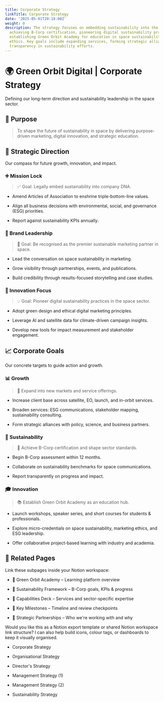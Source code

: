 ```yaml
---
title: Corporate Strategy
linkTitle: Corporate Strategy
date: '2025-05-01T20:18:00Z'
weight: 0
description: The strategy focuses on embedding sustainability into the company's DNA,
  achieving B-Corp certification, pioneering digital sustainability practices, and
  establishing Green Orbit Academy for education in space sustainability and marketing
  ethics. Key goals include expanding services, forming strategic alliances, and promoting
  transparency in sustainability efforts.
---
```



# 🌍 Green Orbit Digital | Corporate Strategy

Defining our long-term direction and sustainability leadership in the space sector.

<!-- Unsupported block type: divider -->

## 🎯 Purpose

> To shape the future of sustainability in space by delivering purpose-driven marketing, digital innovation, and strategic education.

<!-- Unsupported block type: divider -->

## 🧭 Strategic Direction

Our compass for future growth, innovation, and impact.

### ➕ Mission Lock

> ✅ Goal: Legally embed sustainability into company DNA.

- Amend Articles of Association to enshrine triple-bottom-line values.

- Align all business decisions with environmental, social, and governance (ESG) priorities.

- Report against sustainability KPIs annually.

<!-- Unsupported block type: divider -->

### 🧠 Brand Leadership

> 🌟 Goal: Be recognised as the premier sustainable marketing partner in space.

- Lead the conversation on space sustainability in marketing.

- Grow visibility through partnerships, events, and publications.

- Build credibility through results-focused storytelling and case studies.

<!-- Unsupported block type: divider -->

### 🚀 Innovation Focus

> 💡 Goal: Pioneer digital sustainability practices in the space sector.

- Adopt green design and ethical digital marketing principles.

- Leverage AI and satellite data for climate-driven campaign insights.

- Develop new tools for impact measurement and stakeholder engagement.

<!-- Unsupported block type: divider -->

## 📈 Corporate Goals

Our concrete targets to guide action and growth.

### 📊 Growth

> 🔄 Expand into new markets and service offerings.

- Increase client base across satellite, EO, launch, and in-orbit services.

- Broaden services: ESG communications, stakeholder mapping, sustainability consulting.

- Form strategic alliances with policy, science, and business partners.

<!-- Unsupported block type: divider -->

### 🌱 Sustainability

> 🏅 Achieve B-Corp certification and shape sector standards.

- Begin B-Corp assessment within 12 months.

- Collaborate on sustainability benchmarks for space communications.

- Report transparently on progress and impact.

<!-- Unsupported block type: divider -->

### 🎓 Innovation

> 📚 Establish Green Orbit Academy as an education hub.

- Launch workshops, speaker series, and short courses for students & professionals.

- Explore micro-credentials on space sustainability, marketing ethics, and ESG leadership.

- Offer collaborative project-based learning with industry and academia.

<!-- Unsupported block type: divider -->

## 🧩 Related Pages

Link these subpages inside your Notion workspace:

- 🔗 Green Orbit Academy – Learning platform overview

- 🧾 Sustainability Framework – B-Corp goals, KPIs & progress

- 💼 Capabilities Deck – Services and sector-specific expertise

- 📅 Key Milestones – Timeline and review checkpoints

- 🧠 Strategic Partnerships – Who we're working with and why

<!-- Unsupported block type: divider -->

Would you like this as a Notion export template or shared Notion workspace link structure? I can also help build icons, colour tags, or dashboards to keep it visually organised.



- Corporate Strategy

- Organisational Strategy

- Director's Strategy

- Management Strategy (1)

- Management Strategy (2)

- Sustainability Strategy